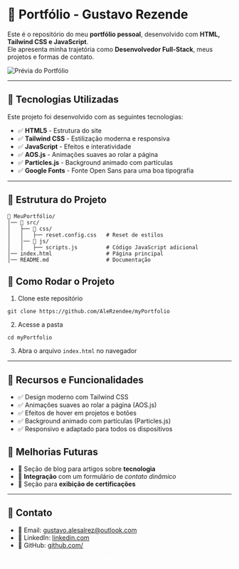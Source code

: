 # 🚀 **Portfólio - Gustavo Rezende**  

Este é o repositório do meu **portfólio pessoal**, desenvolvido com **HTML, Tailwind CSS e JavaScript**.  
Ele apresenta minha trajetória como **Desenvolvedor Full-Stack**, meus projetos e formas de contato.  

![Prévia do Portfólio](https://via.placeholder.com/1200x600?text=Preview)  

---

## 📌 **Tecnologias Utilizadas**  
Este projeto foi desenvolvido com as seguintes tecnologias:  

- ✅ **HTML5** - Estrutura do site  
- ✅ **Tailwind CSS** - Estilização moderna e responsiva  
- ✅ **JavaScript** - Efeitos e interatividade  
- ✅ **AOS.js** - Animações suaves ao rolar a página  
- ✅ **Particles.js** - Background animado com partículas  
- ✅ **Google Fonts** - Fonte Open Sans para uma boa tipografia  

---

## 📌 **Estrutura do Projeto**  
```plaintext
📂 MeuPortfólio/
│── 📂 src/
│   ├── 📂 css/
│   │   ├── reset.config.css   # Reset de estilos
│   │── 📂 js/
│   │   ├── scripts.js         # Código JavaScript adicional
│── index.html                 # Página principal
│── README.md                  # Documentação
```	

## 📌 **Como Rodar o Projeto**

1. Clone este repositório
```
git clone https://github.com/AleRzendee/myPortfolio
```

2. Acesse a pasta
```
cd myPortfolio
```

3. Abra o arquivo <code>index.html</code> no navegador

---

## 📌 Recursos e Funcionalidades

- ✅ Design moderno com Tailwind CSS
- ✅ Animações suaves ao rolar a página (AOS.js)
- ✅ Efeitos de hover em projetos e botões
- ✅ Background animado com partículas (Particles.js)
- ✅ Responsivo e adaptado para todos os dispositivos

## 📌 Melhorias Futuras

- 📌 Seção de blog para artigos sobre **tecnologia**
- 📌 **Integração** com um formulário de *contato dinâmico*
- 📌 Seção para **exibição de certificações**

---
  
## 📌 Contato

- 📧 Email: gustavo.alesalrez@outlook.com
- 💼 LinkedIn: [linkedin.com](www.linkedin.com/in/gustavorezendeee)
- 📂 GitHub: [github.com/](https://github.com/AleRzendee)

<span style="color: #FFF">🛠️ Desenvolvido por Gustavo Rezende - 2025 🚀</span>




